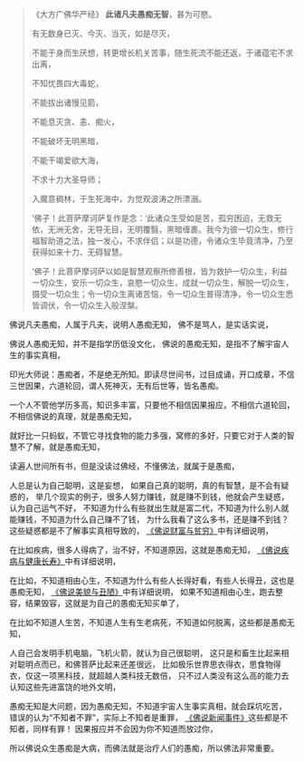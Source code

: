 > 《大方广佛华严经》
> **此诸凡夫愚痴无智**，甚为可愍。
> 
> 有无数身已灭、今灭、当灭，如是尽灭，
> 
> 不能于身而生厌想，转更增长机关苦事，随生死流不能还返，于诸蕴宅不求出离，
> 
> 不知忧畏四大毒蛇，
> 
> 不能拔出诸慢见箭，
> 
> 不能息灭贪、恚、痴火，
> 
> 不能破坏无明黑暗，
> 
> 不能干竭爱欲大海，
> 
> 不求十力大圣导师；
> 
> 入魔意稠林，于生死海中，为觉观波涛之所漂溺。
> 
> ’佛子！此菩萨摩诃萨复作是念：‘此诸众生受如是苦，孤穷困迫，无救无依，无洲无舍，无导无目，无明覆翳，黑暗缠裹。我今为彼一切众生，修行福智助道之法，独一发心，不求伴侣；以是功德，令诸众生毕竟清净，乃至获得如来十力、无碍智慧。
> 
> ’佛子！此菩萨摩诃萨以如是智慧观察所修善根，皆为救护一切众生，利益一切众生，安乐一切众生，哀愍一切众生，成就一切众生，解脱一切众生，摄受一切众生；令一切众生离诸苦恼，令一切众生普得清净，令一切众生悉皆调伏，令一切众生入般涅槃。

佛说凡夫愚痴，人属于凡夫，说明人愚痴无知，
佛不是骂人，是实话实说，

佛说人愚痴无知，并不是指学历低没文化，
佛说的愚痴无知，是指不了解宇宙人生的事实真相，

印光大师说：愚痴者，不是绝无所知。即读尽世间书，过目成诵，开口成章，不信三世因果，六道轮回，谓人死神灭，无有后世等，皆名愚痴。

一个人不管他学历多高，知识多丰富，只要他不相信因果报应，不相信六道轮回，不相信佛说的真理，就是愚痴无知，

就好比一只蚂蚁，不管它寻找食物的能力多强，窝修的多好，只要它对于人类的智慧不了解，就是愚痴无知，

读遍人世间所有书，但是没读过佛经，不懂佛法，就属于是愚痴，

人总是认为自己聪明，这是妄想，
如果自己真的聪明，真的有智慧，是不会有疑惑的，
举几个现实的例子，很多人努力赚钱，就是赚不到钱，他就会产生疑惑，认为自己运气不好，
不知道为什么有些就出生就是富二代，不知道为什么别人就能赚钱，不知道为什么自己赚不了钱，
为什么我看了这么多书，还是赚不到钱？
这些疑惑都是不了解事实真相导致的，
[《佛说财富与贫穷》](https://www.kancloud.cn/luojiangtao/foshuocaifu)中有详细说明，

在比如疾病，很多人得病了，治不好，不知道原因，这就是愚痴无知，
[《佛说疾病与健康长寿》](https://www.kancloud.cn/luojiangtao/foshuojiankang)中有详细说明，

在比如，不知道相由心生，不知道为什么有些人长得好看，有些人长得丑，这也是愚痴无知，
[《佛说美貌与丑陋》](https://www.kancloud.cn/luojiangtao/foshuomeimao)中有详细说明，
如果不知道相由心生，跑去整容，结果毁容，这就是为自己的愚痴无知买单了，

在比如不知道人生苦，不知道人生有生老病死，不知道如何脱离，这些都是愚痴无知，

人自己会发明手机电脑，飞机火箭，就认为自己很聪明，
这只是和畜生比起来相对聪明点而已，和佛菩萨比起来还差很远，
比如极乐世界思衣得衣，思食物得衣，仅这一项黑科技，就超越人类科技无数倍，
只不过人类没有这么高的能力去认知这些先进富饶的地外文明，

愚痴无知是大问题，因为愚痴无知，不知道宇宙人生事实真相，就会踩坑吃苦，
错误的认为“不知者不罪”，实际上不知者是重罪，
[《佛说新闻事件》](https://www.kancloud.cn/luojiangtao/foshuoxinwen)这些都是不知者，同样有罪！
因果报应并不会因为你不知道而放过你，

所以佛说众生愚痴是大病，而佛法就是治疗人们的愚痴，所以佛法非常重要。